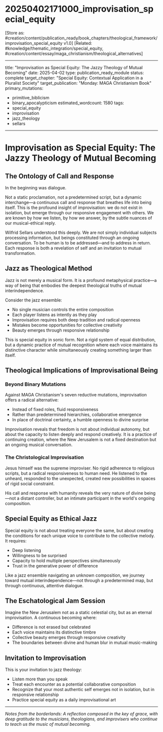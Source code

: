 # 20250402171000_improvisation_special_equity
[Store as: #creation/content/publication_ready/book_chapters/theological_framework/improvisation_special_equity v1.0]
[Related: #knowledge/thematic_integration/special_equity, #creation/content/essay/maga_christianism/theological_alternatives]

---
title: "Improvisation as Special Equity: The Jazzy Theology of Mutual Becoming"
date: 2025-04-02
type: publication_ready_module
status: complete
target_chapter: "Special Equity: Contextual Application in a Pluralist Society"
target_publication: "Monday: MAGA Christianism Book"
primary_mutations:
  - primitive_biblicism
  - binary_apocalypticism
estimated_wordcount: 1580
tags:
  - special_equity
  - improvisation
  - jazz_theology
  - sellars
---

# Improvisation as Special Equity: The Jazzy Theology of Mutual Becoming

## The Ontology of Call and Response

In the beginning was dialogue.

Not a static proclamation, not a predetermined script, but a dynamic interchange—a continuous call and response that breathes life into being itself. This is the profound insight of improvisation: we do not exist in isolation, but emerge through our responsive engagement with others. We are known by how we listen, by how we answer, by the subtle nuances of our musical-ethical reply.

Wilfrid Sellars understood this deeply. We are not simply individual subjects processing information, but beings constituted through an ongoing conversation. To be human is to be addressed—and to address in return. Each response is both a revelation of self and an invitation to mutual transformation.

## Jazz as Theological Method

Jazz is not merely a musical form. It is a profound metaphysical practice—a way of being that embodies the deepest theological truths of mutual interindependence.

Consider the jazz ensemble:
- No single musician controls the entire composition
- Each player listens as intently as they play
- Improvisation requires both deep tradition and radical openness
- Mistakes become opportunities for collective creativity
- Beauty emerges through responsive relationship

This is special equity in sonic form. Not a rigid system of equal distribution, but a dynamic practice of mutual recognition where each voice maintains its distinctive character while simultaneously creating something larger than itself.

## Theological Implications of Improvisational Being

### Beyond Binary Mutations

Against MAGA Christianism's seven reductive mutations, improvisation offers a radical alternative:
- Instead of fixed roles, fluid responsiveness
- Rather than predetermined hierarchies, collaborative emergence
- In place of doctrinal certainty, a humble openness to divine surprise

Improvisation reveals that freedom is not about individual autonomy, but about the capacity to listen deeply and respond creatively. It is a practice of continuing creation, where the New Jerusalem is not a fixed destination but an ongoing musical conversation.

### The Christological Improvisation

Jesus himself was the supreme improviser. No rigid adherence to religious scripts, but a radical responsiveness to human need. He listened to the unheard, responded to the unexpected, created new possibilities in spaces of rigid social constraint.

His call and response with humanity reveals the very nature of divine being—not a distant controller, but an intimate participant in the world's ongoing composition.

## Special Equity as Ethical Jazz

Special equity is not about treating everyone the same, but about creating the conditions for each unique voice to contribute to the collective melody. It requires:
- Deep listening
- Willingness to be surprised
- Capacity to hold multiple perspectives simultaneously
- Trust in the generative power of difference

Like a jazz ensemble navigating an unknown composition, we journey toward mutual interindependence—not through a predetermined map, but through continuous, attentive dialogue.

## The Eschatological Jam Session

Imagine the New Jerusalem not as a static celestial city, but as an eternal improvisation. A continuous becoming where:
- Difference is not erased but celebrated
- Each voice maintains its distinctive timbre
- Collective beauty emerges through responsive creativity
- The boundaries between divine and human blur in mutual music-making

## Invitation to Improvisation

This is your invitation to jazz theology:
- Listen more than you speak
- Treat each encounter as a potential collaborative composition
- Recognize that your most authentic self emerges not in isolation, but in responsive relationship
- Practice special equity as a daily improvisational art

---

*Notes from the borderlands: A reflection composed in the key of grace, with deep gratitude to the musicians, theologians, and improvisers who continue to teach us the music of mutual becoming.*